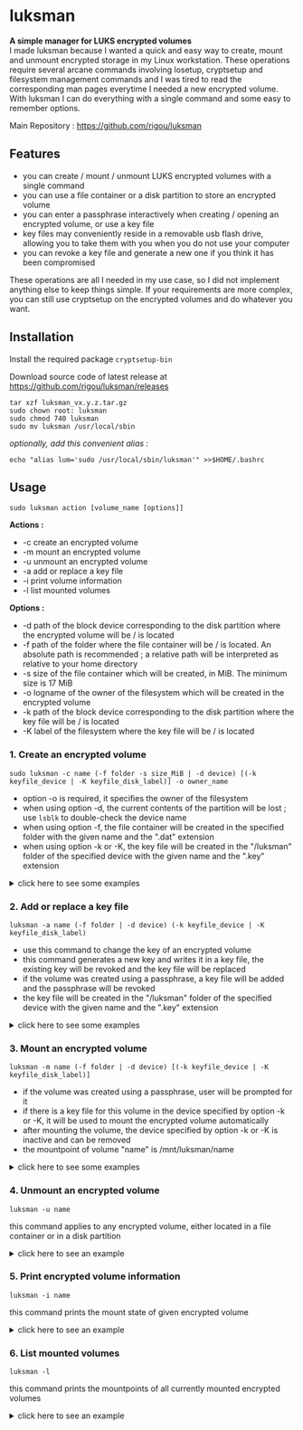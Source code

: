 # luksman
**A simple manager for LUKS encrypted volumes**\
I made luksman because I wanted a quick and easy way to create, mount and unmount encrypted storage in my Linux workstation. These operations require several arcane commands involving losetup, cryptsetup and filesystem management commands and I was tired to read the corresponding man pages everytime I needed a new encrypted volume. 
With luksman I can do everything with a single command and some easy to remember options.

Main Repository : https://github.com/rigou/luksman

## Features
* you can create / mount / unmount LUKS encrypted volumes with a single command
* you can use a file container or a disk partition to store an encrypted volume
* you can enter a passphrase interactively when creating / opening an encrypted volume, or use a key file
* key files may conveniently reside in a removable usb flash drive, allowing you to take them with you when you do not use your computer
* you can revoke a key file and generate a new one if you think it has been compromised

These operations are all I needed in my use case, so I did not implement anything else to keep things simple. If your requirements are more complex, you can still use cryptsetup on the encrypted volumes and do whatever you want.

## Installation
Install the required package ``cryptsetup-bin``

Download source code of latest release at https://github.com/rigou/luksman/releases
```
tar xzf luksman_vx.y.z.tar.gz
sudo chown root: luksman
sudo chmod 740 luksman
sudo mv luksman /usr/local/sbin
```
*optionally, add this convenient alias :*
```
echo "alias lum='sudo /usr/local/sbin/luksman'" >>$HOME/.bashrc
```
## Usage
```
sudo luksman action [volume_name [options]]
```
**Actions :**
* -c create an encrypted volume
* -m mount an encrypted volume
* -u unmount an encrypted volume
* -a add or replace a key file
* -i print volume information
* -l list mounted volumes

**Options :**
* -d path of the block device corresponding to the disk partition where the encrypted volume will be / is located
* -f path of the folder where the file container will be / is located. An absolute path is recommended ; a relative path will be interpreted as relative to your home directory
* -s size of the file container which will be created, in MiB. The minimum size is 17 MiB
* -o logname of the owner of the filesystem which will be created in the encrypted volume
* -k path of the block device corresponding to the disk partition where the key file will be / is located
* -K label of the filesystem where the key file will be / is located

### 1. Create an encrypted volume
```
sudo luksman -c name (-f folder -s size_MiB | -d device) [(-k keyfile_device | -K keyfile_disk_label)] -o owner_name
```
* option -o is required, it specifies the owner of the filesystem
* when using option -d, the current contents of the partition will be lost ; use ``lsblk`` to double-check the device name
* when using option -f, the file container will be created in the specified folder with the given name and the ".dat" extension
* when using option -k or -K, the key file will be created in the "/luksman" folder of the specified device with the given name and the ".key" extension

<details><summary>click here to see some examples</summary>

**Create a 256 MiB encrypted volume in a file container named CLASSIFIED in the folder /home/guest, prompting user for a passphrase :**
```
luksman -c CLASSIFIED -f /home/guest -s 256 -o guest
```
**Create a 256 MiB encrypted volume in a file container named CLASSIFIED, store it in the folder /home/guest, generate a random key and write it in a key file located in the usb flash drive labeled MYKEYS :**
```
luksman -c CLASSIFIED -f /home/guest -s 256 -K MYKEYS -o guest
```
**Create a 256 MiB encrypted volume in a file container named CLASSIFIED, store it in the folder /home/guest, generate a random key and write it in a key file located in the usb flash drive at /dev/sdb1 :**
```
luksman -c CLASSIFIED -f /home/guest -s 256 -k /dev/sdb1 -o guest
```
**Create an encrypted volume in the disk partition /dev/sda3, prompting user for a passphrase :**
```
luksman -c CLASSIFIED -d /dev/sda3 -o guest
```
**Create an encrypted volume in the disk partition /dev/sda3, generate a random key and write it in a key file located in the usb flash drive labeled MYKEYS :**
```
luksman -c CLASSIFIED -d /dev/sda3 -K MYKEYS -o guest
```
**Create an encrypted volume in the disk partition /dev/sda3, generate a random key and write it in a key file located in the usb flash drive at /dev/sdb1 :**
```
luksman -c CLASSIFIED -d /dev/sda3 -k /dev/sdb1 -o guest
```
</details>


### 2. Add or replace a key file
```
luksman -a name (-f folder | -d device) (-k keyfile_device | -K keyfile_disk_label)
```
* use this command to change the key of an encrypted volume
* this command generates a new key and writes it in a key file, the existing key will be revoked and the key file will be replaced
* if the volume was created using a passphrase, a key file will be added and the passphrase will be revoked
* the key file will be created in the "/luksman" folder of the specified device with the given name and the ".key" extension

<details><summary>click here to see some examples</summary>

**Add or replace the key file of the encrypted volume named CLASSIFIED in the folder /home/guest, and write this key file in the usb flash drive labeled MYKEYS :**
```
luksman -a CLASSIFIED -f /home/guest -K MYKEYS
```
**Add or replace the key file of the encrypted volume in the disk partition /dev/sda3, and write this key file in the usb flash drive labeled MYKEYS :**
```
luksman -a CLASSIFIED -d /dev/sda3 -K MYKEYS
```
**Add or replace the key file of the encrypted volume named CLASSIFIED in the folder /home/guest, and write this key file in the usb flash drive at /dev/sdb1 :**
```
luksman -a CLASSIFIED -f /home/guest -k /dev/sdb1
```
**Add or replace the key file of the encrypted volume in the disk partition /dev/sda3, and write this key file in the usb flash drive labeled at /dev/sdb1 :**
```
luksman -a CLASSIFIED -d /dev/sda3 -k /dev/sdb1
```
</details>

### 3. Mount an encrypted volume
```
luksman -m name (-f folder | -d device) [(-k keyfile_device | -K keyfile_disk_label)]
```
* if the volume was created using a passphrase, user will be prompted for it
* if there is a key file for this volume in the device specified by option -k or -K, it will be used to mount the encrypted volume automatically
* after mounting the volume, the device specified by option -k or -K is inactive and can be removed
* the mountpoint of volume "name" is /mnt/luksman/name

<details><summary>click here to see some examples</summary>

**Mount the encrypted volume named CLASSIFIED located in the folder /home/guest, prompting user for a passphrase :**
```
luksman -m CLASSIFIED -f /home/guest
```
**Mount the encrypted volume named CLASSIFIED located in the folder /home/guest, using a key file in the usb flash drive labeled MYKEYS :**
```
luksman -m CLASSIFIED -f /home/guest -K MYKEYS
```
**Mount the encrypted volume named CLASSIFIED located in the folder /home/guest, using a key file in the usb flash drive at /dev/sdb1 :**
```
luksman -m CLASSIFIED -f /home/guest -k /dev/sdb1
```
**Mount the encrypted volume located in the disk partition /dev/sda3, prompting user for a passphrase :**
```
luksman -m CLASSIFIED -d /dev/sda3
```
**Mount the encrypted volume located in the disk partition /dev/sda3, using a key file in the usb flash drive labeled MYKEYS :**
```
luksman -m CLASSIFIED -d /dev/sda3 -K MYKEYS
```
**Mount the encrypted volume located in the disk partition /dev/sda3, using a key file in the usb flash drive at /dev/sdb1 :**
```
luksman -m CLASSIFIED -d /dev/sda3 -k /dev/sdb1
```
</details>

### 4. Unmount an encrypted volume
```
luksman -u name
```
this command applies to any encrypted volume, either located in a file container or in a disk partition

<details><summary>click here to see an example</summary>

```
luksman -u CLASSIFIED
```
</details>

### 5. Print encrypted volume information
```
luksman -i name
```
this command prints the mount state of given encrypted volume

<details><summary>click here to see an example</summary>

```
luksman -i CLASSIFIED
-> CLASSIFIED is mounted at /mnt/luksman/CLASSIFIED
```
</details>

### 6. List mounted volumes
```
luksman -l
```
this command prints the mountpoints of all currently mounted encrypted volumes

<details><summary>click here to see an example</summary>

```
luksman -l
-> /mnt/luksman/CLASSIFIED
-> /mnt/luksman/CONFIDENTIAL
```
</details>

